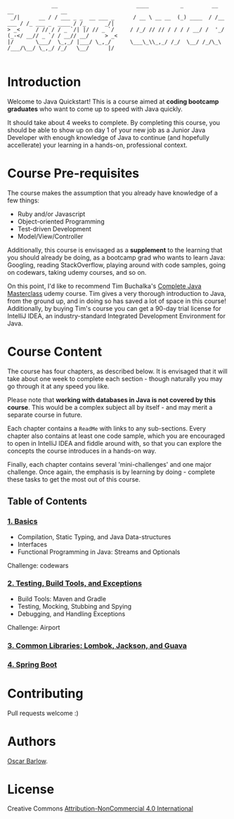 ```

              __                         ____          _         __         __               __          
 _/|      __ / / ___ _ _  __ ___ _      / __ \ __ __  (_) ____  / /__  ___ / /_ ___ _  ____ / /_      _/|
> _<     / // / / _ `/| |/ // _ `/     / /_/ // // / / / / __/ /  '_/ (_-</ __// _ `/ / __// __/     > _<
|/       \___/  \_,_/ |___/ \_,_/      \___\_\\_,_/ /_/  \__/ /_/\_\ /___/\__/ \_,_/ /_/   \__/      |/  
                                                                                                         

```
# Introduction
Welcome to Java Quickstart! This is a course aimed at **coding bootcamp graduates** who want to come up to speed with Java quickly. 

It should take about 4 weeks to complete. By completing this course, you should be able to show up on day 1 of your new job as a Junior Java Developer with enough knowledge of Java to continue (and hopefully accellerate) your learning in a hands-on, professional context. 

# Course Pre-requisites
The course  makes the assumption that you already have knowledge of a few things:

* Ruby and/or Javascript
* Object-oriented Programming
* Test-driven Development
* Model/View/Controller 

Additionally, this course is envisaged as a **supplement** to the learning that you should already be doing, as a bootcamp grad who wants to learn Java: Googling, reading StackOverflow, playing around with code samples, going on codewars, taking udemy courses, and so on. 

On this point, I'd like to recommend Tim Buchalka's [Complete Java Masterclass](https://www.udemy.com/java-the-complete-java-developer-course/learn/v4/overview) udemy course. Tim gives a very thorough introduction to Java, from the ground up, and in doing so has saved a lot of space in this course! Additionally, by buying Tim's course you can get a 90-day trial license for IntelliJ IDEA, an industry-standard Integrated Development Environment for Java. 

# Course Content
The course has four chapters, as described below. It is envisaged that it will take about one week to complete each section - though naturally you may go through it at any speed you like.

Please note that **working with databases in Java is not covered by this course**. This would be a complex subject all by itself - and may merit a separate course in future.

Each chapter contains a `ReadMe` with links to any sub-sections. Every chapter also contains at least one code sample, which you are encouraged to open in IntelliJ IDEA and fiddle around with, so that you can explore the concepts the course introduces in a hands-on way. 

Finally, each chapter contains several 'mini-challenges' and one major challenge. Once again, the emphasis is by learning by doing - complete these tasks to get the most out of this course. 

## Table of Contents

### [1. Basics](1-basics)
* Compilation, Static Typing, and Java Data-structures
* Interfaces
* Functional Programming in Java: Streams and Optionals

Challenge: codewars
 
### [2. Testing, Build Tools, and Exceptions](2-testing-buildtools-exceptions)
* Build Tools: Maven and Gradle
* Testing, Mocking, Stubbing and Spying
* Debugging, and Handling Exceptions 

Challenge: Airport

### [3. Common Libraries: Lombok, Jackson, and Guava](3-jackson-lombok)

### [4. Spring Boot](4-spring-boot)

# Contributing
Pull requests welcome :)

# Authors
[Oscar Barlow](https://github.com/oscar-barlow).

# License
Creative Commons [Attribution-NonCommercial 4.0 International](http://creativecommons.org/licenses/by-nc/4.0/)
